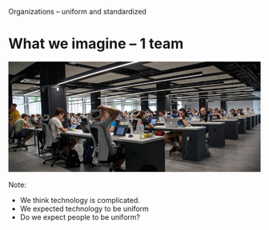 Organizations – uniform and standardized 

# What we imagine – 1 team

<img src="./images/organizations/open-office.jpg" alt="Uniform Office" class="img-full img-open-office">

Note:
- We think technology is complicated.
- We expected technology to be uniform
- Do we expect people to be uniform?